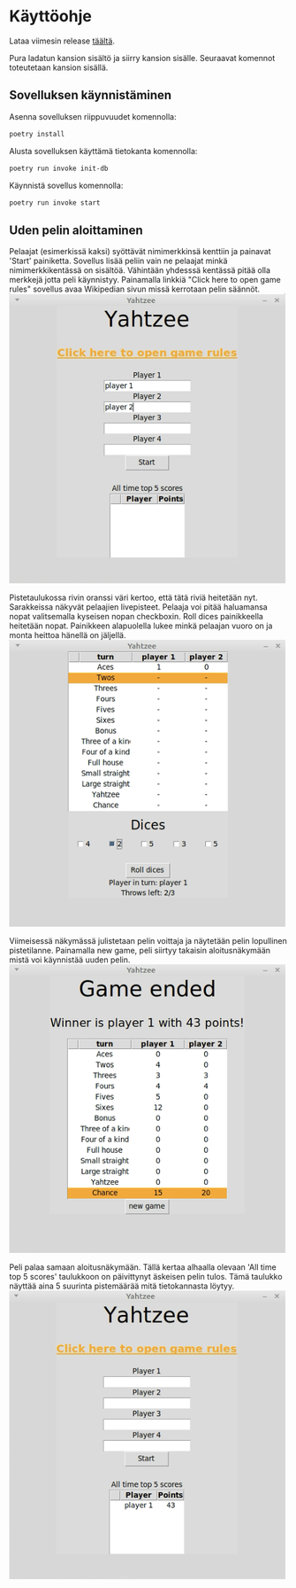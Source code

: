 # Käyttöohje
Lataa viimesin release [täältä](https://github.com/ulmala/ot-harjoitustyo/releases).

Pura ladatun kansion sisältö ja siirry kansion sisälle. Seuraavat komennot toteutetaan kansion sisällä.

## Sovelluksen käynnistäminen
Asenna sovelluksen riippuvuudet komennolla:  
```bash
poetry install
```

Alusta sovelluksen käyttämä tietokanta komennolla:  
```bash
poetry run invoke init-db
```

Käynnistä sovellus komennolla:  
```bash
poetry run invoke start
```

## Uden pelin aloittaminen

Pelaajat (esimerkissä kaksi) syöttävät nimimerkkinsä kenttiin ja painavat 'Start' painiketta. Sovellus lisää peliin vain ne pelaajat minkä nimimerkkikentässä on sisältöä. Vähintään yhdesssä kentässä pitää olla merkkejä jotta peli käynnistyy. Painamalla linkkiä "Click here to open game rules" sovellus avaa Wikipedian sivun missä kerrotaan pelin säännöt.  
<img src="https://github.com/ulmala/ot-harjoitustyo/blob/master/dokumentaatio/imgs/käyttöohje/start_view.png?raw=true" width="500">   

Pistetaulukossa rivin oranssi väri kertoo, että tätä riviä heitetään nyt. Sarakkeissa näkyvät pelaajien livepisteet. Pelaaja voi pitää haluamansa nopat valitsemalla kyseisen nopan checkboxin. Roll dices painikkeella heitetään nopat. Painikkeen alapuolella lukee minkä pelaajan vuoro on ja monta heittoa hänellä on jäljellä.  
<img src="https://github.com/ulmala/ot-harjoitustyo/blob/master/dokumentaatio/imgs/käyttöohje/in_game.png?raw=true" width="500">  

Viimeisessä näkymässä julistetaan pelin voittaja ja näytetään pelin lopullinen pistetilanne. Painamalla new game, peli siirtyy takaisin aloitusnäkymään mistä voi käynnistää uuden pelin.  
<img src="https://github.com/ulmala/ot-harjoitustyo/blob/master/dokumentaatio/imgs/käyttöohje/game_end.png?raw=true" width="500">  

Peli palaa samaan aloitusnäkymään. Tällä kertaa alhaalla olevaan 'All time top 5 scores' taulukkoon on päivittynyt äskeisen pelin tulos. Tämä taulukko näyttää aina 5 suurinta pistemäärää mitä tietokannasta löytyy.  
<img src="https://github.com/ulmala/ot-harjoitustyo/blob/master/dokumentaatio/imgs/käyttöohje/start_view_2.png?raw=true" width="500">  